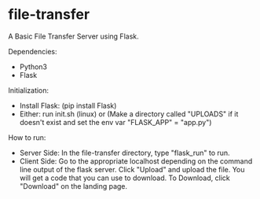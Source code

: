 # file-transfer
A Basic File Transfer Server using Flask.

Dependencies:
  - Python3
  - Flask

Initialization:
  - Install Flask: (pip install Flask)
  - Either: run init.sh (linux) or (Make a directory called "UPLOADS" if it doesn't exist and set the env var "FLASK_APP" = "app.py")

How to run:
  - Server Side: In the file-transfer directory, type "flask_run" to run.
  - Client Side: Go to the appropriate localhost depending on the command line output of the flask server. Click "Upload" and upload the file. You will get a code that you can use to download. To Download, click "Download" on the landing page.
